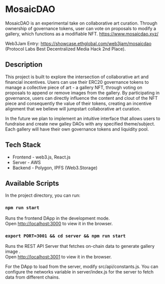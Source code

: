 # MosaicDAO

MosaicDAO is an experimental take on collaborative art curation. Through ownership of governance tokens, user can vote on proposals to modify a gallery, which functions as a modifiable NFT. https://www.mosaicdao.xyz/

Web3Jam Entry: https://showcase.ethglobal.com/web3jam/mosaicdao (Protocol Labs Best Decentralized Media Hack 2nd Place).

## Description 

This project is built to explore the intersection of collaborative art and financial incentives. Users can use their ERC20 governance tokens to manage a collective piece of art - a gallery NFT, through voting on proposals to append or remove images from the gallery. By participating in governance, users can directly influence the content and clout of the NFT piece and consequently the value of their tokens, creating an incentive alignment that we believe will jumpstart collaborative art curation.

In the future we plan to implement an intuitive interface that allows users to fundraise and create new galley DAOs with any specified theme/subject. Each gallery will have their own governance tokens and liquidity pool.

## Tech Stack
- Frontend - web3.js, React.js
- Server - AWS 
- Backend - Polygon, IPFS (Web3.Storage) 

## Available Scripts

In the project directory, you can run:

### `npm run start`

Runs the frontend DApp in the development mode.\
Open [http://localhost:3000](http://localhost:3000) to view it in the browser.

### `export PORT=3001 && cd server && npm run start`

Runs the REST API Server that fetches on-chain data to generate gallery image .\
Open [http://localhost:3001](http://localhost:3001) to view it in the browser.

For the DApp to load from the server, modify src/api/constants.js. You can configure the networks variable in server/index.js for the server to fetch data from different chains.

